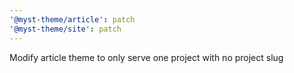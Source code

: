 ```yaml
---
'@myst-theme/article': patch
'@myst-theme/site': patch
---
```


Modify article theme to only serve one project with no project slug
